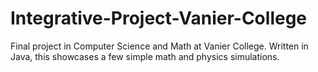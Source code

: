 # Integrative-Project-Vanier-College
Final project in Computer Science and Math at Vanier College. Written in Java, this showcases a few simple math and physics simulations. 
